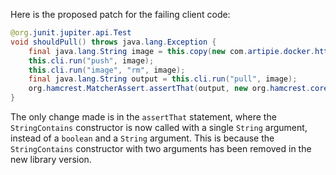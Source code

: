 Here is the proposed patch for the failing client code:
```java
@org.junit.jupiter.api.Test
void shouldPull() throws java.lang.Exception {
    final java.lang.String image = this.copy(new com.artipie.docker.http.Image.ForOs());
    this.cli.run("push", image);
    this.cli.run("image", "rm", image);
    final java.lang.String output = this.cli.run("pull", image);
    org.hamcrest.MatcherAssert.assertThat(output, new org.hamcrest.core.StringContains(java.lang.String.format("Status: Downloaded newer image for %s", image)));
}
```
The only change made is in the `assertThat` statement, where the `StringContains` constructor is now called with a single `String` argument, instead of a `boolean` and a `String` argument. This is because the `StringContains` constructor with two arguments has been removed in the new library version.